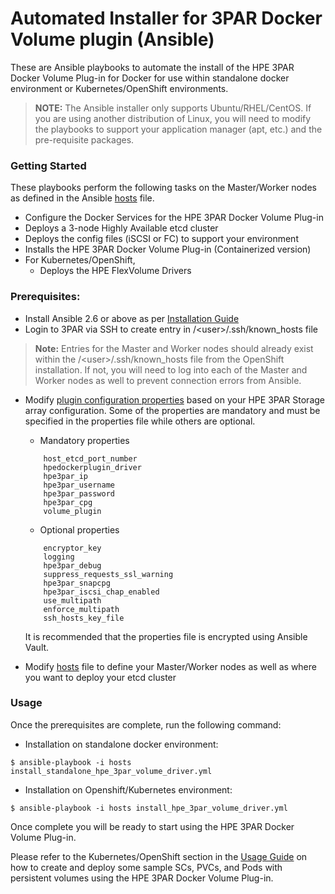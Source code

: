 # Automated Installer for 3PAR Docker Volume plugin (Ansible)

These are Ansible playbooks to automate the install of the HPE 3PAR Docker Volume Plug-in for Docker for use within standalone docker environment or Kubernetes/OpenShift environments.

>**NOTE:** The Ansible installer only supports Ubuntu/RHEL/CentOS. If you are using another distribution of Linux, you will need to modify the playbooks to support your application manager (apt, etc.) and the pre-requisite packages.

### Getting Started

These playbooks perform the following tasks on the Master/Worker nodes as defined in the Ansible [hosts](/ansible_3par_docker_plugin/hosts) file.
* Configure the Docker Services for the HPE 3PAR Docker Volume Plug-in
* Deploys a 3-node Highly Available etcd cluster
* Deploys the config files (iSCSI or FC) to support your environment
* Installs the HPE 3PAR Docker Volume Plug-in (Containerized version)
* For Kubernetes/OpenShift, 
  * Deploys the HPE FlexVolume Drivers

### Prerequisites:

  - Install Ansible 2.6 or above as per [Installation Guide](https://docs.ansible.com/ansible/latest/installation_guide/intro_installation.html)
  - Login to 3PAR via SSH to create entry in /\<user>\/.ssh/known_hosts file
  > **Note:** Entries for the Master and Worker nodes should already exist within the /\<user>\/.ssh/known_hosts file from the OpenShift installation. If not, you will need to log into each of the Master and Worker nodes as well to prevent connection errors from Ansible.
  
  - Modify [plugin configuration properties](/ansible_3par_docker_plugin/properties/plugin_configuration_properties.yml) based on your HPE 3PAR Storage array configuration. Some of the properties are mandatory and must be specified in the properties file while others are optional. 
    - Mandatory properties
    ```
        host_etcd_port_number
        hpedockerplugin_driver
        hpe3par_ip
        hpe3par_username
        hpe3par_password
        hpe3par_cpg
        volume_plugin
    ```
    - Optional properties
    ```
        encryptor_key
        logging
        hpe3par_debug
        suppress_requests_ssl_warning
        hpe3par_snapcpg
        hpe3par_iscsi_chap_enabled
        use_multipath
        enforce_multipath
        ssh_hosts_key_file
    ```
    
    It is recommended that the properties file is encrypted using Ansible Vault.

  - Modify [hosts](/ansible_3par_docker_plugin/hosts) file to define your Master/Worker nodes as well as where you want to deploy your etcd cluster

### Usage

Once the prerequisites are complete, run the following command:

- Installation on standalone docker environment:
```
$ ansible-playbook -i hosts install_standalone_hpe_3par_volume_driver.yml
```

- Installation on Openshift/Kubernetes environment:
```
$ ansible-playbook -i hosts install_hpe_3par_volume_driver.yml
```

Once complete you will be ready to start using the HPE 3PAR Docker Volume Plug-in.

Please refer to the Kubernetes/OpenShift section in the [Usage Guide](/docs/usage.md#k8_usage) on how to create and deploy some sample SCs, PVCs, and Pods with persistent volumes using the HPE 3PAR Docker Volume Plug-in.


<br><br>
